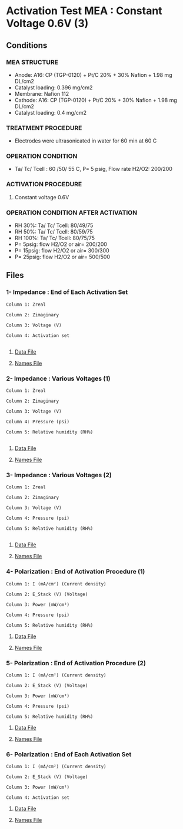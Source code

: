 # Activation Test MEA : Constant Voltage 0.6V (3)

## Conditions

### MEA STRUCTURE
- Anode: A16: CP (TGP-0120) + Pt/C 20% + 30% Nafion + 1.98 mg DL/cm2 
- Catalyst loading: 0.396 mg/cm2
- Membrane: Nafion 112
- Cathode: A16: CP (TGP-0120) + Pt/C 20% + 30% Nafion + 1.98 mg DL/cm2 
- Catalyst loading: 0.4 mg/cm2

### TREATMENT PROCEDURE
- Electrodes were ultrasonicated in water for 60 min at 60 C

### OPERATION CONDITION
- Ta/ Tc/ Tcell : 60 /50/ 55 C, P= 5 psig, Flow rate H2/O2: 200/200

### ACTIVATION PROCEDURE
1. Constant voltage 0.6V

### OPERATION CONDITION AFTER ACTIVATION
- RH 30%: Ta/ Tc/ Tcell: 80/49/75
- RH 50%: Ta/ Tc/ Tcell: 80/59/75
- RH 100%: Ta/ Tc/ Tcell: 80/75/75
- P= 5psig: flow H2/O2 or air= 200/200
- P= 15psig: flow H2/O2 or air= 300/300
- P= 25psig: flow H2/O2 or air= 500/500


## Files

### 1- Impedance : End of Each Activation Set			

```
Column 1: Zreal

Column 2: Zimaginary

Column 3: Voltage (V)

Column 4: Activation set


```			
	

1. [Data File](1.csv)		

2. [Names File](1.names)


### 2- Impedance : Various Voltages (1)


```
Column 1: Zreal

Column 2: Zimaginary

Column 3: Voltage (V)

Column 4: Pressure (psi)

Column 5: Relative humidity (RH%)


```

1. [Data File](2.csv)		

2. [Names File](2.names)


### 3- Impedance : Various Voltages (2)

```
Column 1: Zreal

Column 2: Zimaginary

Column 3: Voltage (V)

Column 4: Pressure (psi)

Column 5: Relative humidity (RH%)


```

1. [Data File](3.csv)		

2. [Names File](3.names)


### 4- Polarization : End of Activation Procedure (1)

```
Column 1: I (mA/cm²) (Current density)

Column 2: E_Stack (V) (Voltage)

Column 3: Power (mW/cm²)

Column 4: Pressure (psi)

Column 5: Relative humidity (RH%)

```

1. [Data File](4.csv)		

2. [Names File](4.names)



### 5- Polarization : End of Activation Procedure (2)

```
Column 1: I (mA/cm²) (Current density)

Column 2: E_Stack (V) (Voltage)

Column 3: Power (mW/cm²)

Column 4: Pressure (psi)

Column 5: Relative humidity (RH%)

```

1. [Data File](5.csv)		

2. [Names File](5.names)

### 6- Polarization : End of Each Activation Set

```
Column 1: I (mA/cm²) (Current density)

Column 2: E_Stack (V) (Voltage)

Column 3: Power (mW/cm²)

Column 4: Activation set 

```

1. [Data File](6.csv)		

2. [Names File](6.names)
